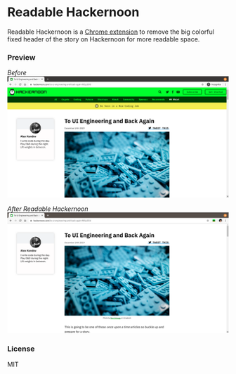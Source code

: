 # Readable Hackernoon

Readable Hackernoon is a [Chrome extension](https://chrome.google.com/webstore/detail/kljjfejkagofbgklifblndjelgabcmig) to remove the big colorful fixed header of the story on Hackernoon for more readable space.

### Preview

_Before_
<kbd>![Hackernoon: unreadable](before.png)</kbd>

_After Readable Hackernoon_
<kbd>![Readable Hackernoon](after.png)</kbd>

### License

MIT
